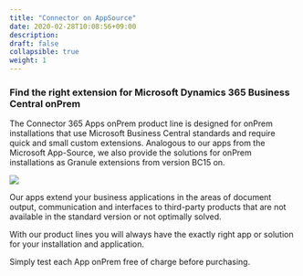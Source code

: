 ```yaml
---
title: "Connector on AppSource"
date: 2020-02-28T10:08:56+09:00
description: 
draft: false
collapsible: true
weight: 1
---
```

### Find the right extension for Microsoft Dynamics 365 Business Central onPrem

The Connector 365 Apps onPrem product line is designed for onPrem installations that use Microsoft Business Central standards and require quick and small custom extensions. Analogous to our apps from the Microsoft App-Source, we also provide the solutions for onPrem installations as Granule extensions from version BC15 on.

![](images/appsonprembanner.jpg)

Our apps extend your business applications in the areas of document output, communication and interfaces to third-party products that are not available in the standard version or not optimally solved.

With our product lines you will always have the exactly right app or solution for your installation and application.

Simply test each App onPrem free of charge before purchasing.